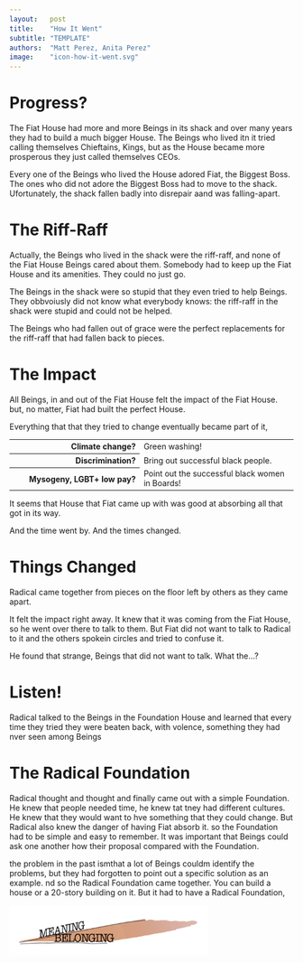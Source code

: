 ```yaml
---
layout:   post
title:    "How It Went"
subtitle: "TEMPLATE"
authors:  "Matt Perez, Anita Perez"
image:    "icon-how-it-went.svg"
---
```


<div style='display:none; '>
 <p>Their story continues&hellip;</p>
</div>

<h1>Progress?</h1>
 <p>The Fiat House had more and more Beings in its shack and over many years they had to build a much bigger House. The Beings who lived itn it tried calling themselves Chieftains, Kings, but as the House became more prosperous they just called themselves CEOs.</p>
 <p>Every one of the Beings who lived the House adored Fiat, the Biggest Boss. The ones who did not adore the Biggest Boss had to move to the shack. Ufortunately, the shack fallen badly into disrepair aand was falling-apart.</p>

<h1>The Riff-Raff</h1>
<p>Actually, the Beings who lived in the shack were the riff-raff, and none of the Fiat House Beings cared about them. Somebody had to keep up the Fiat House and its amenities. They could no just go.</p>
 <p>The Beings in the shack were so stupid that they even tried to help Beings. They obbvoiusly did not know what everybody knows: the riff-raff in the shack were stupid and could not be helped.</p>
 <p>The Beings who had fallen out of grace were the perfect replacements for the riff-raff that had fallen back to pieces.</p>

<h1>The Impact</h1>
 <p>All Beings, in and out of the Fiat House felt the impact of the Fiat House. but,  no matter, Fiat had built the perfect House.</p>
 <p>Everything that that they tried to change eventually became part of it,</p>
  <table>
   <tr>
    <th style="text-align:right; width:23ch; ">
     Climate change?
    </th>
    <td>
     Green washing!
    </td>
   </tr>
   <tr>
    <th style="text-align:right; width:23ch; ">
     Discrimination?
    </th>
    <td>
     Bring out successful black people.
    </td>
   </tr>
   <tr>
    <th style="text-align:right; width:23ch; ">
     Mysogeny, LGBT+ low pay?
    </th>
    <td>
     Point out the successful black women in Boards!
    </td>
   </tr>
  </table>
 <p>It seems that House that Fiat came up with was good at absorbing all that got in its way.</p>
 <p>And the time went by. And the times changed.</p>

<h1>Things Changed</h1>
 <p>Radical came together from pieces on the floor left by others as they came apart.</p>
 <p>It felt the impact right away. It knew that it was coming from the Fiat House, so he went over there to talk to them. But Fiat did not want to talk to Radical to it and the others spokein circles and tried to confuse it.</p>
 <p>He found that strange, Beings that did not want to talk. What the&hellip;?</p>

<h1>Listen!</h1>
 <p>Radical talked to the Beings in the Foundation House and learned that every time they tried they were beaten back, with volence, something they had nver seen among Beings</p>

<h1>The Radical Foundation</h1>
 <p>Radical thought and thought and finally came out with a simple Foundation. He knew that people needed time, he knew tat tney had different cultures. He knew that they would want to hve something that they could change. But Radical also knew the danger of having Fiat absorb it. so the Foundation had to be simple and easy to remember. It was important that Beings could ask one another how their proposal compared with the Foundation.</p>
 <p>the problem in the past ismthat a lot of Beings couldm identify the problems, but they had forgotten to point out a specific solution as an example. nd so the Radical Foundation came together. You can build a house or a 20-story building on it. But it had to have a Radical Foundation,
  <div class='_center'>
   <img
    src='/assets/img/pic-the-radical-foundation-house-1.svg'
    width='70%'
    alt=''>
  </div>
 

<h1></h1>
 <p></p>

<h1></h1>
 <p></p>

<h1></h1>
 <p></p>

<h1></h1>
 <p></p>

<h1></h1>
 <p></p>

<h1></h1>
 <p></p>